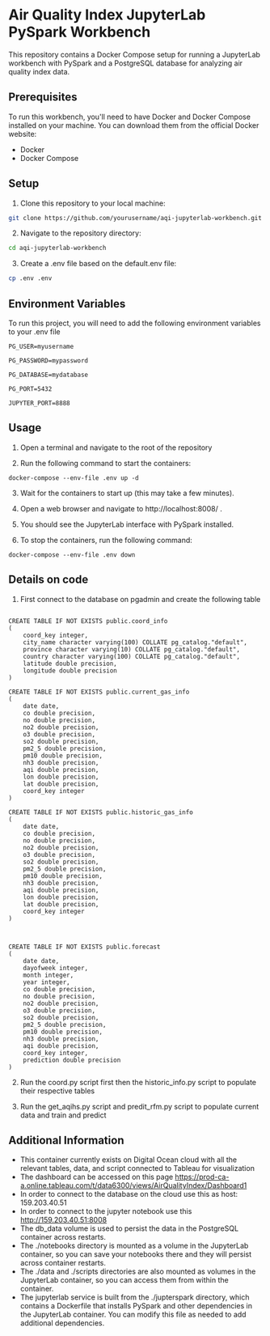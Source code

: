 
# Air Quality Index JupyterLab PySpark Workbench

This repository contains a Docker Compose setup for running a JupyterLab workbench with PySpark and a PostgreSQL database for analyzing air quality index data.

## Prerequisites
To run this workbench, you'll need to have Docker and Docker Compose installed on your machine. You can download them from the official Docker website:

- Docker
- Docker Compose
## Setup

1. Clone this repository to your local machine:

```bash
git clone https://github.com/yourusername/aqi-jupyterlab-workbench.git
```

2. Navigate to the repository directory:

```bash
cd aqi-jupyterlab-workbench
```

3. Create a .env file based on the default.env file:

```bash
cp .env .env
```
## Environment Variables

To run this project, you will need to add the following environment variables to your .env file

`PG_USER=myusername`

`PG_PASSWORD=mypassword`

`PG_DATABASE=mydatabase`

`PG_PORT=5432`

`JUPYTER_PORT=8888`



## Usage

1. Open a terminal and navigate to the root of the repository

2. Run the following command to start the containers:
```
docker-compose --env-file .env up -d
```
3. Wait for the containers to start up (this may take a few minutes).

4. Open a web browser and navigate to http://localhost:8008/ .

5. You should see the JupyterLab interface with PySpark installed.

6. To stop the containers, run the following command:
```
docker-compose --env-file .env down 
```

## Details on code

1. First connect to the database on pgadmin and create the following table
```

CREATE TABLE IF NOT EXISTS public.coord_info
(
    coord_key integer,
    city_name character varying(100) COLLATE pg_catalog."default",
    province character varying(10) COLLATE pg_catalog."default",
    country character varying(100) COLLATE pg_catalog."default",
    latitude double precision,
    longitude double precision
)

CREATE TABLE IF NOT EXISTS public.current_gas_info
(
    date date,
    co double precision,
    no double precision,
    no2 double precision,
    o3 double precision,
    so2 double precision,
    pm2_5 double precision,
    pm10 double precision,
    nh3 double precision,
    aqi double precision,
    lon double precision,
    lat double precision,
    coord_key integer
)

CREATE TABLE IF NOT EXISTS public.historic_gas_info
(
    date date,
    co double precision,
    no double precision,
    no2 double precision,
    o3 double precision,
    so2 double precision,
    pm2_5 double precision,
    pm10 double precision,
    nh3 double precision,
    aqi double precision,
    lon double precision,
    lat double precision,
    coord_key integer
)



CREATE TABLE IF NOT EXISTS public.forecast
(
    date date,
    dayofweek integer,
    month integer,
    year integer,
    co double precision,
    no double precision,
    no2 double precision,
    o3 double precision,
    so2 double precision,
    pm2_5 double precision,
    pm10 double precision,
    nh3 double precision,
    aqi double precision,
    coord_key integer,
    prediction double precision
)

```

2. Run the coord.py script first then the historic_info.py script to populate their respective tables

3. Run the get_aqihs.py script and predit_rfm.py script to populate current data and train and predict


## Additional Information
- This container currently exists on Digital Ocean cloud with all the relevant tables, data, and script connected to Tableau for visualization
- The dashboard can be accessed on this page https://prod-ca-a.online.tableau.com/t/data6300/views/AirQualityIndex/Dashboard1
- In order to connect to the database on the cloud use this as host: 159.203.40.51
- In order to connect to the jupyter notebook use this http://159.203.40.51:8008
- The db_data volume is used to persist the data in the PostgreSQL container across restarts.
- The ./notebooks directory is mounted as a volume in the JupyterLab container, so you can save your notebooks there and they will persist across container restarts.
- The ./data and ./scripts directories are also mounted as volumes in the JupyterLab container, so you can access them from within the container.
- The jupyterlab service is built from the ./jupterspark directory, which contains a Dockerfile that installs PySpark and other dependencies in the JupyterLab container. You can modify this file as needed to add additional dependencies.
